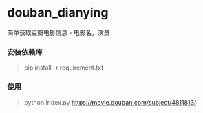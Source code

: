 # douban_dianying
简单获取豆瓣电影信息 - 电影名，演员


### 安装依赖库
>pip install -r requirement.txt


### 使用
>python index.py https://movie.douban.com/subject/4811813/